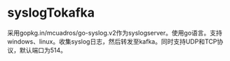 # syslogTokafka
采用gopkg.in/mcuadros/go-syslog.v2作为syslogserver。使用go语言。支持windows、linux。收集syslog日志，然后转发至kafka。同时支持UDP和TCP协议，默认端口为514。
